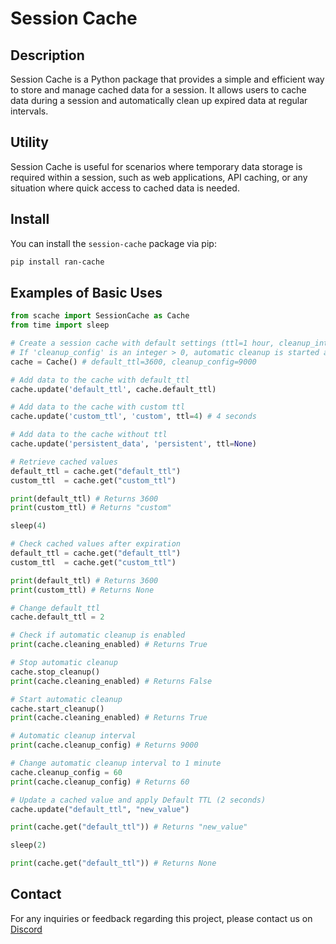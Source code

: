 # Session Cache 

## Description

Session Cache is a Python package that provides a simple and efficient way to store and manage cached data for a session. It allows users to cache data during a session and automatically clean up expired data at regular intervals.

## Utility

Session Cache is useful for scenarios where temporary data storage is required within a session, such as web applications, API caching, or any situation where quick access to cached data is needed.

## Install

You can install the `session-cache` package via pip:

```bash
pip install ran-cache
```

## Examples of Basic Uses

```py
from scache import SessionCache as Cache
from time import sleep

# Create a session cache with default settings (ttl=1 hour, cleanup_interval=2.5 hours)
# If 'cleanup_config' is an integer > 0, automatic cleanup is started automatically
cache = Cache() # default_ttl=3600, cleanup_config=9000 

# Add data to the cache with default_ttl
cache.update('default_ttl', cache.default_ttl)

# Add data to the cache with custom ttl
cache.update('custom_ttl', 'custom', ttl=4) # 4 seconds

# Add data to the cache without ttl
cache.update('persistent_data', 'persistent', ttl=None)

# Retrieve cached values
default_ttl = cache.get("default_ttl")
custom_ttl  = cache.get("custom_ttl")

print(default_ttl) # Returns 3600 
print(custom_ttl) # Returns "custom"

sleep(4) 

# Check cached values after expiration
default_ttl = cache.get("default_ttl")
custom_ttl  = cache.get("custom_ttl")

print(default_ttl) # Returns 3600 
print(custom_ttl) # Returns None

# Change default_ttl
cache.default_ttl = 2

# Check if automatic cleanup is enabled
print(cache.cleaning_enabled) # Returns True

# Stop automatic cleanup
cache.stop_cleanup()
print(cache.cleaning_enabled) # Returns False

# Start automatic cleanup 
cache.start_cleanup()
print(cache.cleaning_enabled) # Returns True

# Automatic cleanup interval
print(cache.cleanup_config) # Returns 9000

# Change automatic cleanup interval to 1 minute
cache.cleanup_config = 60
print(cache.cleanup_config) # Returns 60

# Update a cached value and apply Default TTL (2 seconds)
cache.update("default_ttl", "new_value")

print(cache.get("default_ttl")) # Returns "new_value"

sleep(2)

print(cache.get("default_ttl")) # Returns None
```

## Contact

For any inquiries or feedback regarding this project, please contact us on [Discord](https://discord.gg/mjjzur9gBR)